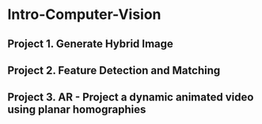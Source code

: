 # Intro-Computer-Vision  

## Project 1. Generate Hybrid Image  
## Project 2. Feature Detection and Matching  
  
## Project 3. AR - Project a dynamic animated video using planar homographies 